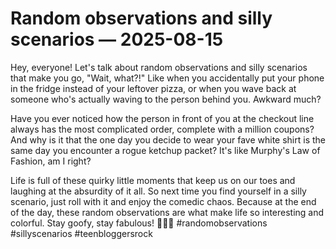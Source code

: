 # Random observations and silly scenarios — 2025-08-15

Hey, everyone! Let's talk about random observations and silly scenarios that make you go, "Wait, what?!" Like when you accidentally put your phone in the fridge instead of your leftover pizza, or when you wave back at someone who's actually waving to the person behind you. Awkward much?

Have you ever noticed how the person in front of you at the checkout line always has the most complicated order, complete with a million coupons? And why is it that the one day you decide to wear your fave white shirt is the same day you encounter a rogue ketchup packet? It's like Murphy's Law of Fashion, am I right?

Life is full of these quirky little moments that keep us on our toes and laughing at the absurdity of it all. So next time you find yourself in a silly scenario, just roll with it and enjoy the comedic chaos. Because at the end of the day, these random observations are what make life so interesting and colorful. Stay goofy, stay fabulous! 💁‍♀️✨ #randomobservations #sillyscenarios #teenbloggersrock
